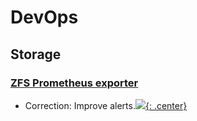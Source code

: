 # DevOps

## Storage

### [ZFS Prometheus exporter](zfs_exporter.md)

* Correction: Improve alerts.[![](not-by-ai.svg){: .center}](https://notbyai.fyi)
